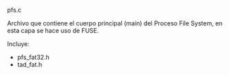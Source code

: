 pfs.c

Archivo que contiene el cuerpo principal (main) del Proceso File System, en esta capa se hace uso de  FUSE.

Incluye:
- pfs\_fat32.h
- tad\_fat.h
